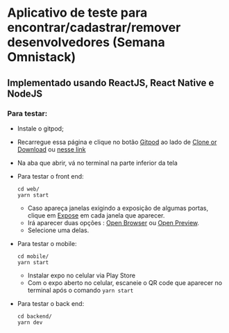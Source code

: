 # Aplicativo de teste para encontrar/cadastrar/remover desenvolvedores (Semana Omnistack)

## Implementado usando ReactJS, React Native e NodeJS

### Para testar: 
  - Instale o gitpod;
  - Recarregue essa página e clique no botão [Gitpod]() ao lado de [Clone or Download]() ou [nesse link](https://gitpod.io/#https://github.com/EdZM/DevRadar)
  - Na aba que abrir, vá no terminal na parte inferior da tela 
  - Para testar o front end: 
    
    ```
    cd web/
    yarn start 
    ```
    
    - Caso apareça janelas exigindo a exposição de algumas portas, clique em [Expose]() em cada janela que aparecer.
    - Irá aparecer duas opções : [Open Browser]() ou [Open Preview]().
    - Selecione uma delas.
  
  - Para testar o mobile:  
    
    ```
    cd mobile/
    yarn start  
    ```
    
    - Instalar expo no celular via Play Store
    - Com o expo aberto no celular, escaneie o QR code que aparecer no terminal após o comando `yarn start`
    
  - Para testar o back end: 
    
    ``` 
    cd backend/
    yarn dev
    ```
    
